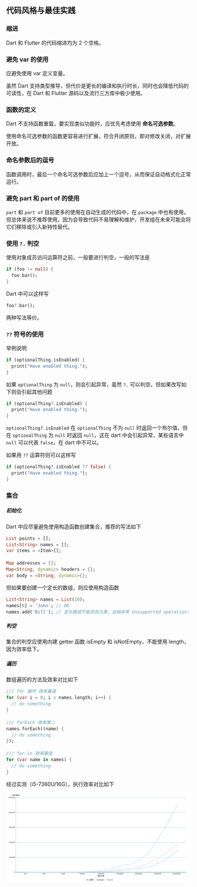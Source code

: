 ## 代码风格与最佳实践

### 缩进

Dart 和 Flutter 的代码缩进均为 2 个空格。



### 避免 var 的使用

应避免使用 var 定义变量。

虽然 Dart 支持类型推导，但代价是更长的编译和执行时长，同时也会降低代码的可读性，在 Dart 和 Flutter 源码以及流行三方库中极少使用。



### 函数的定义

Dart 不支持函数重载，要实现类似功能时，应优先考虑使用 **命名可选参数**。

使用命名可选参数的函数更容易进行扩展，符合开闭原则，即对修改关闭，对扩展开放。



### 命名参数后的逗号

函数调用时，最后一个命名可选参数后应加上一个逗号，从而保证自动格式化正常运行。



### 避免 part 和 part of 的使用

`part` 和 `part of` 目前更多的使用在自动生成的代码中，在 `package` 中也有使用，但总体来说不推荐使用，因为会导致代码不易理解和维护，开发组在未来可能会将它们移除或引入新特性替代。



### 使用 `?.` 判空

使用对象成员访问运算符之前，一般要进行判空，一般的写法是

```dart
if (foo != null) {
  foo.bar();
}
```

Dart 中可以这样写

```dart
foo?.bar();
```

两种写法等价。



### `??` 符号的使用

举例说明

```dart
if (optionalThing.isEnabled) {
  print("Have enabled thing.");
}
```

如果 `optionalThing` 为 `null`，则会引起异常，虽然 `?.` 可以判空，但如果改写如下则会引起其他问题

```dart
if (optionalThing?.isEnabled) {
  print("Have enabled thing.");
}
```

`optionalThing?.isEnabled` 在 `optionalThing` 不为 `null` 时返回一个布尔值，但在 `optionalThing` 为 `null` 时返回 `null`，这在 dart 中会引起异常，某些语言中 `null` 可以代表 `false`，在 dart 中不可以。

如果用 `??` 运算符则可以这样写

```dart
if (optionalThing?.isEnabled ?? false) {
  print("Have enabled thing.");
}
```



### 集合

##### 初始化

Dart 中应尽量避免使用构造函数创建集合，推荐的写法如下

```dart
List points = [];
List<String> names = [];
var items = <Item>[];

Map addresses = {};
Map<String, dynamic> headers = {};
var body = <String, dynamic>{};
```

但如果要创建一个定长的数组，则应使用构造函数

```dart
List<String> names = List(10);
names[0] = 'John'; // OK
names.add('Bill'); // 定长数组不能添加元素，会抛异常 Unsupported operation: Cannot add to a fixed-length list
```

##### 判空

集合的判空应使用内建 getter 函数 isEmpty 和 isNotEmpty，不能使用 length，因为效率低下。

##### 遍历

数组遍历的方法及效率对比如下

```dart
/// for 循环 效率最高
for (var i = 0; i < names.length; i++) {
  // do something
}

/// forEach 效率第二
names.forEach((name) {
  // do something
});

/// for-in 效率最低
for (var name in names) {
  // do something
}
```

经过实测（i5-7360U/16G），执行效率对比如下

![](images/loop_effeciency.png)




